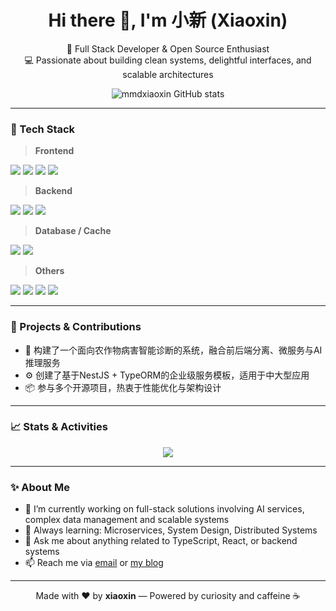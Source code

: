 <h1 align="center">Hi there 👋, I'm 小新 (Xiaoxin)</h1>

<p align="center">
  🚀 Full Stack Developer & Open Source Enthusiast <br/>
  💻 Passionate about building clean systems, delightful interfaces, and scalable architectures
</p>

<p align="center">
  <img src="https://github-readme-stats.vercel.app/api?username=mmdxiaoxin&show_icons=true&theme=radical" alt="mmdxiaoxin GitHub stats"/>
</p>

---

### 🔧 Tech Stack

> **Frontend**
<p>
  <img src="https://img.shields.io/badge/-React-61DAFB?style=flat&logo=react&logoColor=white"/>
  <img src="https://img.shields.io/badge/-Vue-4FC08D?style=flat&logo=vue.js&logoColor=white"/>
  <img src="https://img.shields.io/badge/-JavaScript-F7DF1E?style=flat&logo=javascript&logoColor=black"/>
  <img src="https://img.shields.io/badge/-TypeScript-007ACC?style=flat&logo=typescript&logoColor=white"/>
</p>

> **Backend**
<p>
  <img src="https://img.shields.io/badge/-Node.js-339933?style=flat&logo=node.js&logoColor=white"/>
  <img src="https://img.shields.io/badge/-NestJS-E0234E?style=flat&logo=nestjs&logoColor=white"/>
  <img src="https://img.shields.io/badge/-Express-000000?style=flat&logo=express&logoColor=white"/>
</p>

> **Database / Cache**
<p>
  <img src="https://img.shields.io/badge/-MySQL-4479A1?style=flat&logo=mysql&logoColor=white"/>
  <img src="https://img.shields.io/badge/-Redis-DC382D?style=flat&logo=redis&logoColor=white"/>
</p>

> **Others**
<p>
  <img src="https://img.shields.io/badge/-Vite-646CFF?style=flat&logo=vite&logoColor=white"/>
  <img src="https://img.shields.io/badge/-pnpm-F69220?style=flat&logo=pnpm&logoColor=white"/>
  <img src="https://img.shields.io/badge/-Git-F05032?style=flat&logo=git&logoColor=white"/>
  <img src="https://img.shields.io/badge/-Linux-FCC624?style=flat&logo=linux&logoColor=black"/>
</p>

---

### 📌 Projects & Contributions

- 🌱 构建了一个面向农作物病害智能诊断的系统，融合前后端分离、微服务与AI推理服务  
- ⚙️ 创建了基于NestJS + TypeORM的企业级服务模板，适用于中大型应用  
- 📦 参与多个开源项目，热衷于性能优化与架构设计  

---

### 📈 Stats & Activities

<p align="center">
  <img src="https://github-readme-stats.vercel.app/api/top-langs/?username=mmdxiaoxin&layout=compact&theme=radical"/>
</p>

---

### ✨ About Me

- 🔭 I’m currently working on full-stack solutions involving AI services, complex data management and scalable systems
- 🌱 Always learning: Microservices, System Design, Distributed Systems
- 💬 Ask me about anything related to TypeScript, React, or backend systems
- 📫 Reach me via [email](mailto:youremail@example.com) or [my blog](https://yourblog.com)

---

<p align="center">
  Made with ❤️ by <strong>xiaoxin</strong> — Powered by curiosity and caffeine ☕
</p>
